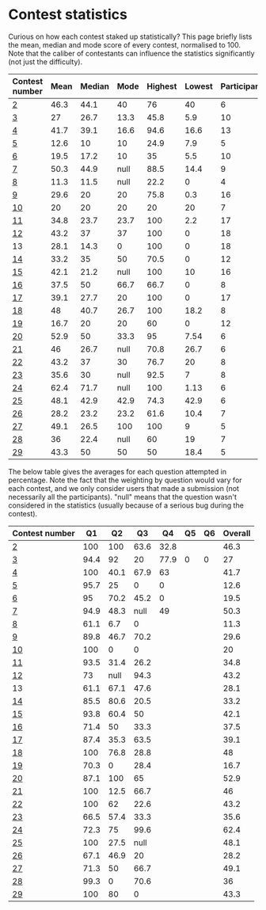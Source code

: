 # Contest statistics

Curious on how each contest staked up statistically? This page briefly lists the mean, median and mode score of every contest, normalised to 100. Note that the caliber of contestants can influence the statistics significantly (not just the difficulty).

| Contest number  | Mean  |  Median |  Mode |  Highest | Lowest  |  Participants |
|---|---|---|---|---|---|---|
| [2](Competition%202/Analysis.md)  |  46.3 |  44.1 | 40  |  76 |  40 | 6  |
| [3](Competition%203/Analysis.md)  |  27 | 26.7  | 13.3  |  45.8 | 5.9  | 10  |
| [4](Competition%204%20[9%20Feb%202020])  | 41.7  | 39.1  | 16.6  | 94.6  | 16.6  | 13  |
| [5](Competition%205%20[16%20Feb%202020]/readme.md)  |  12.6 | 10  | 10  | 24.9  | 7.9  | 5  |
| [6](Competition%206%20[23%20Feb%202020]/readme.md)  | 19.5  | 17.2  | 10  | 35  | 5.5  | 10  |
| [7](Competition%207%20[1%20Mar%202020]/readme.md) | 50.3 | 44.9 | null | 88.5 | 14.4 | 9
| [8](Competition%208%20[8%20Mar%202020]/readme.md) | 11.3 | 11.5 | null | 22.2 | 0 | 4
| [9](Competition%209%20[15%20Mar%202020]/Editorial.pdf)|29.6|20|20|75.8|0.3|16
| [10](Competition%2010%20[22%20Mar%202020]/readme.md)|20|20|20|20|20|7
| [11](Competition%2011%20[29%20Mar%202020]/readme.md)|34.8|23.7|23.7|100|2.2|17
| [12](Competition%2012%20[5%20Apr%202020]/readme.md)|43.2|37|37|100|0|18
| 13|28.1|14.3|0|100|0|18
| [14](Competition%2014%20[19%20Apr%202020]/readme.md)|33.2|35|50|70.5|0|12
| [15](Competition%2015%20[26%20Apr%202020]/readme.md)|42.1|21.2|null|100|10|16
| [16](Competition%2016%20[3%20May%202020]/readme.md)|37.5|50|66.7|66.7|0|8
| [17](Competition%2017%20[10%20May%202020]/readme.md)|39.1|27.7|20|100|0|17
| [18](Competition%2018%20[17%20May%202020]/readme.md)|48|40.7|26.7|100|18.2|8
| [19](Competition%2019%20[24%20May%202020]/readme.md)|16.7|20|20|60|0|12
| [20](Competition%2020%20[31%20May%202020]/readme.md)|52.9|50|33.3|95|7.54|6
| [21](Competition%2021%20[7%20Jun%202020]/readme.md)|46|26.7|null|70.8|26.7|6
| [22](Competition%2022%20[14%20Jun%202020]/readme.md)|43.2|37|30|76.7|20|8
| [23](Competition%2023%20[21%20Jun%202020]/readme.md)|35.6|30|null|92.5|7|8
| [24](Competition%2024%20[28%20Jun%202020]/readme.md)|62.4|71.7|null|100|1.13|6
| [25](Competition%2025%20[5%20Jul%202020]/readme.md)|48.1|42.9|42.9|74.3|42.9|6
| [26](Competition%2026%20[12%20Jul%202020]/readme.md)|28.2|23.2|23.2|61.6|10.4|7
| [27](Competition%2027%20[19%20Jul%202020]/readme.md)|49.1|26.5|100|100|9|5
| [28](Competition%2028%20[26%20Jul%202020]/readme.md)|36|22.4|null|60|19|7
| [29](Competition%2029%20[2%20Aug%202020]/readme.md)|43.3|50|50|50|18.4|5


The below table gives the averages for each question attempted in percentage. Note the fact that the weighting by question would vary for each contest, and we only consider users that made a submission (not necessarily all the participants). "null" means that the question wasn't considered in the statistics (usually because of a serious bug during the contest).

| Contest number | Q1   | Q2   | Q3   | Q4   | Q5 | Q6 | Overall |
|----------------|------|------|------|------|----|----|---------|
| [2](Competition%202/Analysis.md) | 100  | 100  | 63.6 | 32.8 |    |    | 46.3    |
| [3](Competition%203/Analysis.md) | 94.4 | 92   | 20   | 77.9 | 0  | 0  | 27      |
| [4](Competition%204%20[9%20Feb%202020])| 100  | 40.1 | 67.9 | 63   |    |    | 41.7    |
| [5](Competition%205%20[16%20Feb%202020]/readme.md)| 95.7 | 25   | 0    | 0    |    |    | 12.6    |
| [6](Competition%206%20[23%20Feb%202020]/readme.md)| 95   | 70.2 | 45.2 | 0    |    |    | 19.5    |
| [7](Competition%207%20[1%20Mar%202020]/readme.md) | 94.9 | 48.3 | null | 49 | | | 50.3|
| [8](Competition%208%20[8%20Mar%202020]/readme.md) | 61.1 | 6.7 | 0 |  | | | 11.3|
| [9](Competition%209%20[15%20Mar%202020]/Editorial.pdf) | 89.8 | 46.7 | 70.2 |  | | | 29.6|
| [10](Competition%2010%20[22%20Mar%202020]/readme.md)|100|0|0| | | | 20|
| [11](Competition%2011%20[29%20Mar%202020]/readme.md)|93.5|31.4|26.2| | | |34.8| 
| [12](Competition%2012%20[5%20Apr%202020]/readme.md)|73|null|94.3| | | |43.2|
| 13|61.1|67.1|47.6| | | |28.1|
| [14](Competition%2014%20[19%20Apr%202020]/readme.md)|85.5|80.6|20.5| | | |33.2|
| [15](Competition%2015%20[26%20Apr%202020]/readme.md)|93.8|60.4|50| | | |42.1|
| [16](Competition%2016%20[3%20May%202020]/readme.md)|71.4|50|33.3| | | |37.5|
| [17](Competition%2017%20[10%20May%202020]/readme.md)|87.4|35.3|63.5| | | |39.1|
| [18](Competition%2018%20[17%20May%202020]/readme.md)|100|76.8|28.8| | | |48|
| [19](Competition%2019%20[24%20May%202020]/readme.md)|70.3|0|28.4| | | |16.7|
| [20](Competition%2020%20[31%20May%202020]/readme.md)|87.1|100|65| | | |52.9|
| [21](Competition%2021%20[7%20Jun%202020]/readme.md)|100|12.5|66.7| | | |46|
| [22](Competition%2022%20[14%20Jun%202020]/readme.md)|100|62|22.6| | | |43.2|
| [23](Competition%2023%20[21%20Jun%202020]/readme.md)|66.5|57.4|33.3| | | |35.6|
| [24](Competition%2024%20[28%20Jun%202020]/readme.md)|72.3|75|99.6| | | |62.4|
| [25](Competition%2025%20[5%20Jul%202020]/readme.md)|100|27.5|null| | | |48.1|
| [26](Competition%2026%20[12%20Jul%202020]/readme.md)|67.1|46.9|20| | | |28.2|
| [27](Competition%2027%20[19%20Jul%202020]/readme.md)|71.3|50|66.7| | | |49.1|
| [28](Competition%2028%20[26%20Jul%202020]/readme.md)|99.3|0|70.6| | | |36|
| [29](Competition%2029%20[2%20Aug%202020]/readme.md)|100|80|0| | | |43.3|

